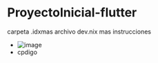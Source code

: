 # ProyectoInicial-flutter
carpeta .idxmas archivo dev.nix mas instrucciones



- ![image](https://github.com/user-attachments/assets/24909d21-c69f-4424-bda1-eae87dc55283)
- cpdigo
